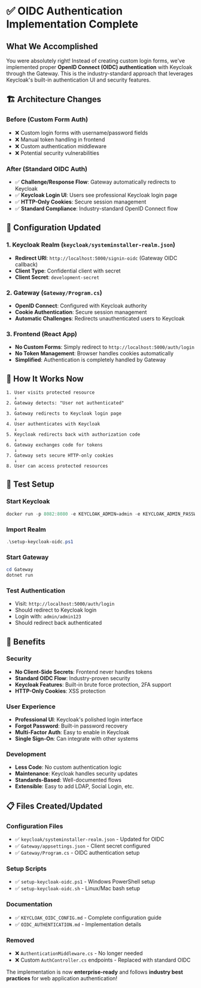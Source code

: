 # ✅ OIDC Authentication Implementation Complete

## What We Accomplished

You were absolutely right! Instead of creating custom login forms, we've implemented proper **OpenID Connect (OIDC) authentication** with Keycloak through the Gateway. This is the industry-standard approach that leverages Keycloak's built-in authentication UI and security features.

## 🏗️ Architecture Changes

### Before (Custom Form Auth)
- ❌ Custom login forms with username/password fields
- ❌ Manual token handling in frontend
- ❌ Custom authentication middleware
- ❌ Potential security vulnerabilities

### After (Standard OIDC Auth)
- ✅ **Challenge/Response Flow**: Gateway automatically redirects to Keycloak
- ✅ **Keycloak Login UI**: Users see professional Keycloak login page
- ✅ **HTTP-Only Cookies**: Secure session management
- ✅ **Standard Compliance**: Industry-standard OpenID Connect flow

## 🔧 Configuration Updated

### 1. **Keycloak Realm** (`keycloak/systeminstaller-realm.json`)
- **Redirect URI**: `http://localhost:5000/signin-oidc` (Gateway OIDC callback)
- **Client Type**: Confidential client with secret
- **Client Secret**: `development-secret`

### 2. **Gateway** (`Gateway/Program.cs`)
- **OpenID Connect**: Configured with Keycloak authority
- **Cookie Authentication**: Secure session management
- **Automatic Challenges**: Redirects unauthenticated users to Keycloak

### 3. **Frontend** (React App)
- **No Custom Forms**: Simply redirect to `http://localhost:5000/auth/login`
- **No Token Management**: Browser handles cookies automatically
- **Simplified**: Authentication is completely handled by Gateway

## 🚀 How It Works Now

```
1. User visits protected resource
   ↓
2. Gateway detects: "User not authenticated"
   ↓  
3. Gateway redirects to Keycloak login page
   ↓
4. User authenticates with Keycloak
   ↓
5. Keycloak redirects back with authorization code
   ↓
6. Gateway exchanges code for tokens
   ↓
7. Gateway sets secure HTTP-only cookies
   ↓
8. User can access protected resources
```

## 🧪 Test Setup

### Start Keycloak
```powershell
docker run -p 8082:8080 -e KEYCLOAK_ADMIN=admin -e KEYCLOAK_ADMIN_PASSWORD=admin123 quay.io/keycloak/keycloak:latest start-dev
```

### Import Realm
```powershell
.\setup-keycloak-oidc.ps1
```

### Start Gateway
```powershell
cd Gateway
dotnet run
```

### Test Authentication
- Visit: `http://localhost:5000/auth/login`
- Should redirect to Keycloak login
- Login with: `admin/admin123`
- Should redirect back authenticated

## 🎯 Benefits

### Security
- **No Client-Side Secrets**: Frontend never handles tokens
- **Standard OIDC Flow**: Industry-proven security
- **Keycloak Features**: Built-in brute force protection, 2FA support
- **HTTP-Only Cookies**: XSS protection

### User Experience  
- **Professional UI**: Keycloak's polished login interface
- **Forgot Password**: Built-in password recovery
- **Multi-Factor Auth**: Easy to enable in Keycloak
- **Single Sign-On**: Can integrate with other systems

### Development
- **Less Code**: No custom authentication logic
- **Maintenance**: Keycloak handles security updates
- **Standards-Based**: Well-documented flows
- **Extensible**: Easy to add LDAP, Social Login, etc.

## 📋 Files Created/Updated

### Configuration Files
- ✅ `keycloak/systeminstaller-realm.json` - Updated for OIDC
- ✅ `Gateway/appsettings.json` - Client secret configured
- ✅ `Gateway/Program.cs` - OIDC authentication setup

### Setup Scripts
- ✅ `setup-keycloak-oidc.ps1` - Windows PowerShell setup
- ✅ `setup-keycloak-oidc.sh` - Linux/Mac bash setup

### Documentation
- ✅ `KEYCLOAK_OIDC_CONFIG.md` - Complete configuration guide
- ✅ `OIDC_AUTHENTICATION.md` - Implementation details

### Removed
- ❌ `AuthenticationMiddleware.cs` - No longer needed
- ❌ Custom `AuthController.cs` endpoints - Replaced with standard OIDC

The implementation is now **enterprise-ready** and follows **industry best practices** for web application authentication!
